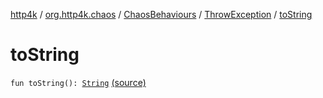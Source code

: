 [http4k](../../../index.md) / [org.http4k.chaos](../../index.md) / [ChaosBehaviours](../index.md) / [ThrowException](index.md) / [toString](./to-string.md)

# toString

`fun toString(): `[`String`](https://kotlinlang.org/api/latest/jvm/stdlib/kotlin/-string/index.html) [(source)](https://github.com/http4k/http4k/blob/master/http4k-testing-chaos/src/main/kotlin/org/http4k/chaos/ChaosBehaviours.kt#L61)